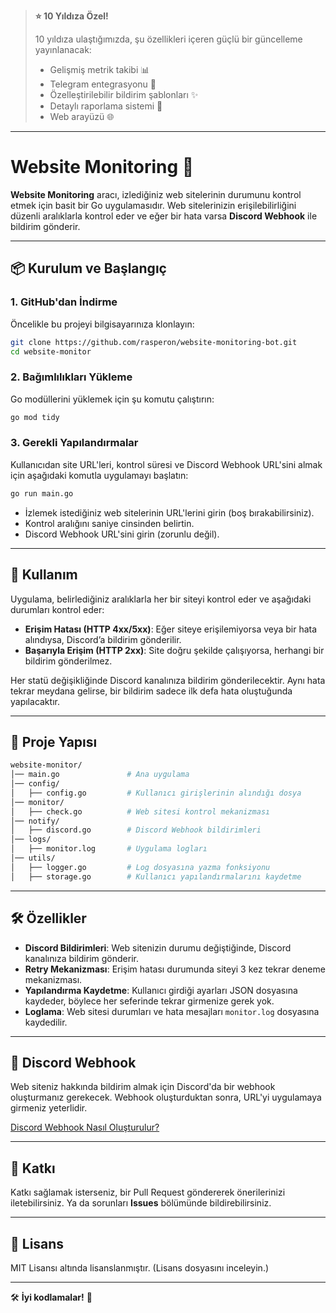 > **⭐ 10 Yıldıza Özel!**
> 
> 10 yıldıza ulaştığımızda, şu özellikleri içeren güçlü bir güncelleme yayınlanacak:
> - Gelişmiş metrik takibi 📊
> - Telegram entegrasyonu 📱
> - Özelleştirilebilir bildirim şablonları ✨
> - Detaylı raporlama sistemi 📑
> - Web arayüzü 🌐
---

# Website Monitoring 🚀

**Website Monitoring** aracı, izlediğiniz web sitelerinin durumunu kontrol etmek için basit bir Go uygulamasıdır. Web sitelerinizin erişilebilirliğini düzenli aralıklarla kontrol eder ve eğer bir hata varsa **Discord Webhook** ile bildirim gönderir.

---

## 📦 **Kurulum ve Başlangıç**

### 1. **GitHub'dan İndirme**
Öncelikle bu projeyi bilgisayarınıza klonlayın:

```bash
git clone https://github.com/rasperon/website-monitoring-bot.git
cd website-monitor
```

### 2. **Bağımlılıkları Yükleme**
Go modüllerini yüklemek için şu komutu çalıştırın:

```bash
go mod tidy
```

### 3. **Gerekli Yapılandırmalar**
Kullanıcıdan site URL'leri, kontrol süresi ve Discord Webhook URL'sini almak için aşağıdaki komutla uygulamayı başlatın:

```bash
go run main.go
```

- İzlemek istediğiniz web sitelerinin URL'lerini girin (boş bırakabilirsiniz).  
- Kontrol aralığını saniye cinsinden belirtin.  
- Discord Webhook URL'sini girin (zorunlu değil).

---

## 🔧 **Kullanım**

Uygulama, belirlediğiniz aralıklarla her bir siteyi kontrol eder ve aşağıdaki durumları kontrol eder:

- **Erişim Hatası (HTTP 4xx/5xx)**: Eğer siteye erişilemiyorsa veya bir hata alındıysa, Discord’a bildirim gönderilir.  
- **Başarıyla Erişim (HTTP 2xx)**: Site doğru şekilde çalışıyorsa, herhangi bir bildirim gönderilmez.

Her statü değişikliğinde Discord kanalınıza bildirim gönderilecektir. Aynı hata tekrar meydana gelirse, bir bildirim sadece ilk defa hata oluştuğunda yapılacaktır.

---

## 🔨 **Proje Yapısı**

```bash
website-monitor/
│── main.go               # Ana uygulama
│── config/
│   ├── config.go         # Kullanıcı girişlerinin alındığı dosya
│── monitor/
│   ├── check.go          # Web sitesi kontrol mekanizması
│── notify/
│   ├── discord.go        # Discord Webhook bildirimleri
│── logs/
│   ├── monitor.log       # Uygulama logları
│── utils/
│   ├── logger.go         # Log dosyasına yazma fonksiyonu
│   ├── storage.go        # Kullanıcı yapılandırmalarını kaydetme
```

---

## 🛠 **Özellikler**

- **Discord Bildirimleri**: Web sitenizin durumu değiştiğinde, Discord kanalınıza bildirim gönderir.
- **Retry Mekanizması**: Erişim hatası durumunda siteyi 3 kez tekrar deneme mekanizması.
- **Yapılandırma Kaydetme**: Kullanıcı girdiği ayarları JSON dosyasına kaydeder, böylece her seferinde tekrar girmenize gerek yok.
- **Loglama**: Web sitesi durumları ve hata mesajları `monitor.log` dosyasına kaydedilir.

---

## 📲 **Discord Webhook**

Web siteniz hakkında bildirim almak için Discord'da bir webhook oluşturmanız gerekecek. Webhook oluşturduktan sonra, URL'yi uygulamaya girmeniz yeterlidir.

[Discord Webhook Nasıl Oluşturulur?](https://support.discord.com/hc/en-us/articles/228383668-Intro-to-Webhooks)

---

## 💬 **Katkı**

Katkı sağlamak isterseniz, bir Pull Request göndererek önerilerinizi iletebilirsiniz. Ya da sorunları **Issues** bölümünde bildirebilirsiniz.

---

## 📜 **Lisans**

MIT Lisansı altında lisanslanmıştır. (Lisans dosyasını inceleyin.)

---

🛠 **İyi kodlamalar!** 🚀
